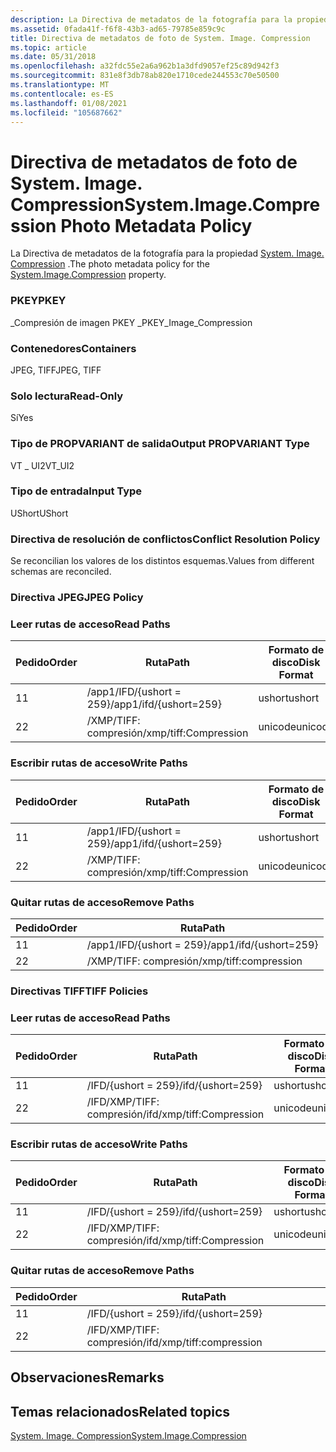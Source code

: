 ```yaml
---
description: La Directiva de metadatos de la fotografía para la propiedad System. Image. Compression.
ms.assetid: 0fada41f-f6f8-43b3-ad65-79785e859c9c
title: Directiva de metadatos de foto de System. Image. Compression
ms.topic: article
ms.date: 05/31/2018
ms.openlocfilehash: a32fdc55e2a6a962b1a3dfd9057ef25c89d942f3
ms.sourcegitcommit: 831e8f3db78ab820e1710cede244553c70e50500
ms.translationtype: MT
ms.contentlocale: es-ES
ms.lasthandoff: 01/08/2021
ms.locfileid: "105687662"
---
```

# <a name="systemimagecompression-photo-metadata-policy"></a><span data-ttu-id="ce876-103">Directiva de metadatos de foto de System. Image. Compression</span><span class="sxs-lookup"><span data-stu-id="ce876-103">System.Image.Compression Photo Metadata Policy</span></span>

<span data-ttu-id="ce876-104">La Directiva de metadatos de la fotografía para la propiedad [System. Image. Compression](../properties/props-system-image-compression.md) .</span><span class="sxs-lookup"><span data-stu-id="ce876-104">The photo metadata policy for the [System.Image.Compression](../properties/props-system-image-compression.md) property.</span></span>

### <a name="pkey"></a><span data-ttu-id="ce876-105">PKEY</span><span class="sxs-lookup"><span data-stu-id="ce876-105">PKEY</span></span>

<span data-ttu-id="ce876-106">\_Compresión de imagen PKEY \_</span><span class="sxs-lookup"><span data-stu-id="ce876-106">PKEY\_Image\_Compression</span></span>

### <a name="containers"></a><span data-ttu-id="ce876-107">Contenedores</span><span class="sxs-lookup"><span data-stu-id="ce876-107">Containers</span></span>

<span data-ttu-id="ce876-108">JPEG, TIFF</span><span class="sxs-lookup"><span data-stu-id="ce876-108">JPEG, TIFF</span></span>

### <a name="read-only"></a><span data-ttu-id="ce876-109">Solo lectura</span><span class="sxs-lookup"><span data-stu-id="ce876-109">Read-Only</span></span>

<span data-ttu-id="ce876-110">Sí</span><span class="sxs-lookup"><span data-stu-id="ce876-110">Yes</span></span>

### <a name="output-propvariant-type"></a><span data-ttu-id="ce876-111">Tipo de PROPVARIANT de salida</span><span class="sxs-lookup"><span data-stu-id="ce876-111">Output PROPVARIANT Type</span></span>

<span data-ttu-id="ce876-112">VT \_ UI2</span><span class="sxs-lookup"><span data-stu-id="ce876-112">VT\_UI2</span></span>

### <a name="input-type"></a><span data-ttu-id="ce876-113">Tipo de entrada</span><span class="sxs-lookup"><span data-stu-id="ce876-113">Input Type</span></span>

<span data-ttu-id="ce876-114">UShort</span><span class="sxs-lookup"><span data-stu-id="ce876-114">UShort</span></span>

### <a name="conflict-resolution-policy"></a><span data-ttu-id="ce876-115">Directiva de resolución de conflictos</span><span class="sxs-lookup"><span data-stu-id="ce876-115">Conflict Resolution Policy</span></span>

<span data-ttu-id="ce876-116">Se reconcilian los valores de los distintos esquemas.</span><span class="sxs-lookup"><span data-stu-id="ce876-116">Values from different schemas are reconciled.</span></span>

### <a name="jpeg-policy"></a><span data-ttu-id="ce876-117">Directiva JPEG</span><span class="sxs-lookup"><span data-stu-id="ce876-117">JPEG Policy</span></span>

### <a name="read-paths"></a><span data-ttu-id="ce876-118">Leer rutas de acceso</span><span class="sxs-lookup"><span data-stu-id="ce876-118">Read Paths</span></span>



| <span data-ttu-id="ce876-119">Pedido</span><span class="sxs-lookup"><span data-stu-id="ce876-119">Order</span></span> | <span data-ttu-id="ce876-120">Ruta</span><span class="sxs-lookup"><span data-stu-id="ce876-120">Path</span></span>                   | <span data-ttu-id="ce876-121">Formato de disco</span><span class="sxs-lookup"><span data-stu-id="ce876-121">Disk Format</span></span> |
|-------|------------------------|-------------|
| <span data-ttu-id="ce876-122">1</span><span class="sxs-lookup"><span data-stu-id="ce876-122">1</span></span>     | <span data-ttu-id="ce876-123">/app1/IFD/{ushort = 259}</span><span class="sxs-lookup"><span data-stu-id="ce876-123">/app1/ifd/{ushort=259}</span></span> | <span data-ttu-id="ce876-124">ushort</span><span class="sxs-lookup"><span data-stu-id="ce876-124">ushort</span></span>      |
| <span data-ttu-id="ce876-125">2</span><span class="sxs-lookup"><span data-stu-id="ce876-125">2</span></span>     | <span data-ttu-id="ce876-126">/XMP/TIFF: compresión</span><span class="sxs-lookup"><span data-stu-id="ce876-126">/xmp/tiff:Compression</span></span>  | <span data-ttu-id="ce876-127">unicode</span><span class="sxs-lookup"><span data-stu-id="ce876-127">unicode</span></span>     |



 

### <a name="write-paths"></a><span data-ttu-id="ce876-128">Escribir rutas de acceso</span><span class="sxs-lookup"><span data-stu-id="ce876-128">Write Paths</span></span>



| <span data-ttu-id="ce876-129">Pedido</span><span class="sxs-lookup"><span data-stu-id="ce876-129">Order</span></span> | <span data-ttu-id="ce876-130">Ruta</span><span class="sxs-lookup"><span data-stu-id="ce876-130">Path</span></span>                   | <span data-ttu-id="ce876-131">Formato de disco</span><span class="sxs-lookup"><span data-stu-id="ce876-131">Disk Format</span></span> |
|-------|------------------------|-------------|
| <span data-ttu-id="ce876-132">1</span><span class="sxs-lookup"><span data-stu-id="ce876-132">1</span></span>     | <span data-ttu-id="ce876-133">/app1/IFD/{ushort = 259}</span><span class="sxs-lookup"><span data-stu-id="ce876-133">/app1/ifd/{ushort=259}</span></span> | <span data-ttu-id="ce876-134">ushort</span><span class="sxs-lookup"><span data-stu-id="ce876-134">ushort</span></span>      |
| <span data-ttu-id="ce876-135">2</span><span class="sxs-lookup"><span data-stu-id="ce876-135">2</span></span>     | <span data-ttu-id="ce876-136">/XMP/TIFF: compresión</span><span class="sxs-lookup"><span data-stu-id="ce876-136">/xmp/tiff:Compression</span></span>  | <span data-ttu-id="ce876-137">unicode</span><span class="sxs-lookup"><span data-stu-id="ce876-137">unicode</span></span>     |



 

### <a name="remove-paths"></a><span data-ttu-id="ce876-138">Quitar rutas de acceso</span><span class="sxs-lookup"><span data-stu-id="ce876-138">Remove Paths</span></span>



| <span data-ttu-id="ce876-139">Pedido</span><span class="sxs-lookup"><span data-stu-id="ce876-139">Order</span></span> | <span data-ttu-id="ce876-140">Ruta</span><span class="sxs-lookup"><span data-stu-id="ce876-140">Path</span></span>                   |
|-------|------------------------|
| <span data-ttu-id="ce876-141">1</span><span class="sxs-lookup"><span data-stu-id="ce876-141">1</span></span>     | <span data-ttu-id="ce876-142">/app1/IFD/{ushort = 259}</span><span class="sxs-lookup"><span data-stu-id="ce876-142">/app1/ifd/{ushort=259}</span></span> |
| <span data-ttu-id="ce876-143">2</span><span class="sxs-lookup"><span data-stu-id="ce876-143">2</span></span>     | <span data-ttu-id="ce876-144">/XMP/TIFF: compresión</span><span class="sxs-lookup"><span data-stu-id="ce876-144">/xmp/tiff:compression</span></span>  |



 

### <a name="tiff-policies"></a><span data-ttu-id="ce876-145">Directivas TIFF</span><span class="sxs-lookup"><span data-stu-id="ce876-145">TIFF Policies</span></span>

### <a name="read-paths"></a><span data-ttu-id="ce876-146">Leer rutas de acceso</span><span class="sxs-lookup"><span data-stu-id="ce876-146">Read Paths</span></span>



| <span data-ttu-id="ce876-147">Pedido</span><span class="sxs-lookup"><span data-stu-id="ce876-147">Order</span></span> | <span data-ttu-id="ce876-148">Ruta</span><span class="sxs-lookup"><span data-stu-id="ce876-148">Path</span></span>                      | <span data-ttu-id="ce876-149">Formato de disco</span><span class="sxs-lookup"><span data-stu-id="ce876-149">Disk Format</span></span> |
|-------|---------------------------|-------------|
| <span data-ttu-id="ce876-150">1</span><span class="sxs-lookup"><span data-stu-id="ce876-150">1</span></span>     | <span data-ttu-id="ce876-151">/IFD/{ushort = 259}</span><span class="sxs-lookup"><span data-stu-id="ce876-151">/ifd/{ushort=259}</span></span>         | <span data-ttu-id="ce876-152">ushort</span><span class="sxs-lookup"><span data-stu-id="ce876-152">ushort</span></span>      |
| <span data-ttu-id="ce876-153">2</span><span class="sxs-lookup"><span data-stu-id="ce876-153">2</span></span>     | <span data-ttu-id="ce876-154">/IFD/XMP/TIFF: compresión</span><span class="sxs-lookup"><span data-stu-id="ce876-154">/ifd/xmp/tiff:Compression</span></span> | <span data-ttu-id="ce876-155">unicode</span><span class="sxs-lookup"><span data-stu-id="ce876-155">unicode</span></span>     |



 

### <a name="write-paths"></a><span data-ttu-id="ce876-156">Escribir rutas de acceso</span><span class="sxs-lookup"><span data-stu-id="ce876-156">Write Paths</span></span>



| <span data-ttu-id="ce876-157">Pedido</span><span class="sxs-lookup"><span data-stu-id="ce876-157">Order</span></span> | <span data-ttu-id="ce876-158">Ruta</span><span class="sxs-lookup"><span data-stu-id="ce876-158">Path</span></span>                      | <span data-ttu-id="ce876-159">Formato de disco</span><span class="sxs-lookup"><span data-stu-id="ce876-159">Disk Format</span></span> |
|-------|---------------------------|-------------|
| <span data-ttu-id="ce876-160">1</span><span class="sxs-lookup"><span data-stu-id="ce876-160">1</span></span>     | <span data-ttu-id="ce876-161">/IFD/{ushort = 259}</span><span class="sxs-lookup"><span data-stu-id="ce876-161">/ifd/{ushort=259}</span></span>         | <span data-ttu-id="ce876-162">ushort</span><span class="sxs-lookup"><span data-stu-id="ce876-162">ushort</span></span>      |
| <span data-ttu-id="ce876-163">2</span><span class="sxs-lookup"><span data-stu-id="ce876-163">2</span></span>     | <span data-ttu-id="ce876-164">/IFD/XMP/TIFF: compresión</span><span class="sxs-lookup"><span data-stu-id="ce876-164">/ifd/xmp/tiff:Compression</span></span> | <span data-ttu-id="ce876-165">unicode</span><span class="sxs-lookup"><span data-stu-id="ce876-165">unicode</span></span>     |



 

### <a name="remove-paths"></a><span data-ttu-id="ce876-166">Quitar rutas de acceso</span><span class="sxs-lookup"><span data-stu-id="ce876-166">Remove Paths</span></span>



| <span data-ttu-id="ce876-167">Pedido</span><span class="sxs-lookup"><span data-stu-id="ce876-167">Order</span></span> | <span data-ttu-id="ce876-168">Ruta</span><span class="sxs-lookup"><span data-stu-id="ce876-168">Path</span></span>                      |
|-------|---------------------------|
| <span data-ttu-id="ce876-169">1</span><span class="sxs-lookup"><span data-stu-id="ce876-169">1</span></span>     | <span data-ttu-id="ce876-170">/IFD/{ushort = 259}</span><span class="sxs-lookup"><span data-stu-id="ce876-170">/ifd/{ushort=259}</span></span>         |
| <span data-ttu-id="ce876-171">2</span><span class="sxs-lookup"><span data-stu-id="ce876-171">2</span></span>     | <span data-ttu-id="ce876-172">/IFD/XMP/TIFF: compresión</span><span class="sxs-lookup"><span data-stu-id="ce876-172">/ifd/xmp/tiff:compression</span></span> |



 

## <a name="remarks"></a><span data-ttu-id="ce876-173">Observaciones</span><span class="sxs-lookup"><span data-stu-id="ce876-173">Remarks</span></span>

## <a name="related-topics"></a><span data-ttu-id="ce876-174">Temas relacionados</span><span class="sxs-lookup"><span data-stu-id="ce876-174">Related topics</span></span>

<dl> <dt>

[<span data-ttu-id="ce876-175">System. Image. Compression</span><span class="sxs-lookup"><span data-stu-id="ce876-175">System.Image.Compression</span></span>](../properties/props-system-image-compression.md)
</dt> </dl>

 

 
